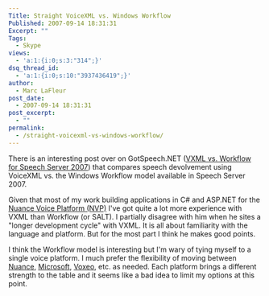 ```yaml
---
Title: Straight VoiceXML vs. Windows Workflow
Published: 2007-09-14 18:31:31
Excerpt: ""
Tags:
  - Skype
views:
  - 'a:1:{i:0;s:3:"314";}'
dsq_thread_id:
  - 'a:1:{i:0;s:10:"3937436419";}'
author:
  - Marc LaFleur
post_date:
  - 2007-09-14 18:31:31
post_excerpt:
  - ""
permalink:
  - /straight-voicexml-vs-windows-workflow/
---
```

<p>There is an interesting post over on GotSpeech.NET (<a href="http://gotspeech.net/blogs/ksteponaitis/archive/2007/09/12/vxml-vs-workflow-for-speech-server-2007.aspx">VXML vs. Workflow for Speech Server 2007</a>) that compares speech devolvement using VoiceXML vs. the Windows Workflow model available in Speech Server 2007.&#160; </p>  <p>Given that most of my work building applications in C# and ASP.NET for the <a href="http://www.nuance.com/voiceplatform/" target="_blank">Nuance Voice Platform (NVP)</a> I've got quite a lot more experience with VXML than Workflow (or SALT). I partially disagree with him when he sites a &quot;longer development cycle&quot; with VXML. It is all about familiarity with the language and platform. But for the most part I think he makes good points.</p>  <p>I think the Workflow model is interesting but I'm wary of tying myself to a single voice platform. I much prefer the flexibility of moving between <a href="http://www.nuance.com/voiceplatform/" target="_blank">Nuance</a>, <a href="http://www.microsoft.com/speech/speech2007/default.mspx" target="_blank">Microsoft</a>, <a href="http://www.voxeo.com/" target="_blank">Voxeo</a>, etc. as needed. Each platform brings a different strength to the table and it seems like a bad idea to limit my options at this point. </p>